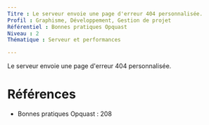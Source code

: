 ```yaml
---
Titre : Le serveur envoie une page d'erreur 404 personnalisée.
Profil : Graphisme, Développement, Gestion de projet
Référentiel : Bonnes pratiques Opquast
Niveau : 2
Thématique : Serveur et performances

---
```

Le serveur envoie une page d'erreur 404 personnalisée.

# Références

*   Bonnes pratiques Opquast : 208